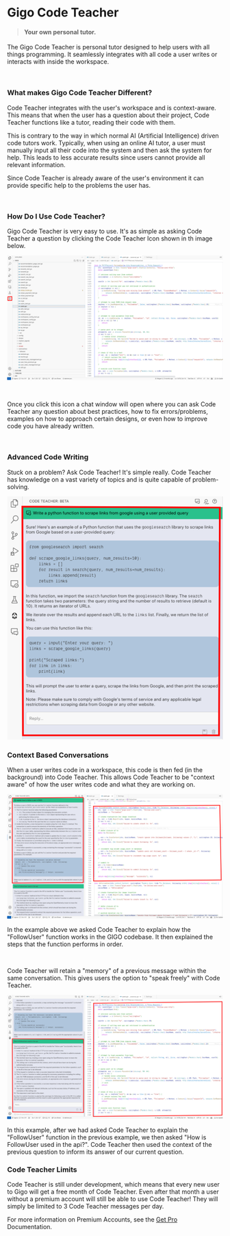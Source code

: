 # Gigo Code Teacher
>#### Your own personal tutor.

The Gigo Code Teacher is personal tutor designed to help users with all things programming. It seamlessly integrates with all code a user writes or interacts with inside the workspace.

</br>

### **What makes Gigo Code Teacher Different?**

Code Teacher integrates with the user's workspace and is context-aware. This means that when the user has a question about their project, Code Teacher functions like a tutor, reading their code with them.

This is contrary to the way in which normal AI (Artificial Intelligence) driven code tutors work. Typically, when using an online AI tutor, a user must manually input all their code into the system and then ask the system for help. This leads to less accurate results since users cannot provide all relevant information.

Since Code Teacher is already aware of the user's environment it can provide specific help to the problems the user has.

</br>

### **How Do I Use Code Teacher?**

Gigo Code Teacher is very easy to use. It's as simple as asking Code Teacher a question by clicking the Code Teacher Icon shown in th image below.

![extension_code_teacher_1.svg](https://raw.githubusercontent.com/Gage-Technologies/gigo-documentation/master/extension/code_teacher/extension_code_teacher_1.svg)

</br>

Once you click this icon a chat window will open where you can ask Code Teacher any question about best practices, how to fix errors/problems, examples on how to approach certain designs, or even how to improve code you have already written.

</br>

### **Advanced Code Writing**

Stuck on a problem? Ask Code Teacher! It's simple really. Code Teacher has knowledge on a vast variety of topics and is quite capable of problem-solving.

![extension_code_teacher_2.svg](https://raw.githubusercontent.com/Gage-Technologies/gigo-documentation/master/extension/code_teacher/extension_code_teacher_2.svg)


### **Context Based Conversations**

When a user writes code in a workspace, this code is then fed (in the background) into Code Teacher. This allows Code Teacher to be "context aware" of how the user writes code and what they are working on.


![extension_code_teacher_2.svg](https://raw.githubusercontent.com/Gage-Technologies/gigo-documentation/master/extension/code_teacher/extension_code_teacher_3.svg)

In the example above we asked Code Teacher to explain how the "FollowUser" function works in the GIGO codebase. It then explained the steps that the function performs in order.

</br>

Code Teacher will retain a "memory" of a previous message within the same conversation. This gives users the option to "speak freely" with Code Teacher.

![extension_code_teacher_3.svg](https://raw.githubusercontent.com/Gage-Technologies/gigo-documentation/master/extension/code_teacher/extension_code_teacher_4.svg)

In this example, after we had asked Code Teacher to explain the "FollowUser" function in the previous example, we then asked "How is FollowUser used in the api?". Code Teacher then used the context of the previous question to inform its answer of our current question.


### **Code Teacher Limits**

Code Teacher is still under development, which means that every new user to Gigo will get a free month of Code Teacher. Even after that month a user without a premium account will still be able to use Code Teacher! They will simply be limited to 3 Code Teacher messages per day.

For more information on Premium Accounts, see the [Get Pro](../../pro/pro_purchase_2.md) Documentation.

